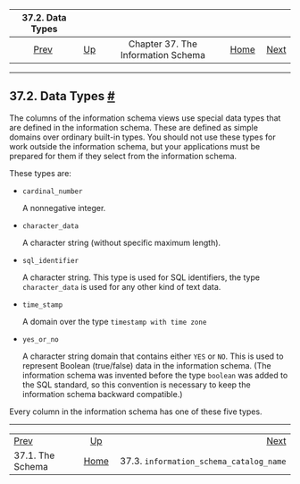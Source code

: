 <!--?xml version="1.0" encoding="UTF-8" standalone="no"?-->

|                  37.2. Data Types                  |                                                                    |                                    |                                                       |                                                                                                  |
| :------------------------------------------------: | :----------------------------------------------------------------- | :--------------------------------: | ----------------------------------------------------: | -----------------------------------------------------------------------------------------------: |
| [Prev](infoschema-schema.html "37.1. The Schema")  | [Up](information-schema.html "Chapter 37. The Information Schema") | Chapter 37. The Information Schema | [Home](index.html "PostgreSQL 17devel Documentation") |  [Next](infoschema-information-schema-catalog-name.html "37.3. information_schema_catalog_name") |

***

## 37.2. Data Types [#](#INFOSCHEMA-DATATYPES)

The columns of the information schema views use special data types that are defined in the information schema. These are defined as simple domains over ordinary built-in types. You should not use these types for work outside the information schema, but your applications must be prepared for them if they select from the information schema.

These types are:

* `cardinal_number`

    A nonnegative integer.

* `character_data`

    A character string (without specific maximum length).

* `sql_identifier`

    A character string. This type is used for SQL identifiers, the type `character_data` is used for any other kind of text data.

* `time_stamp`

    A domain over the type `timestamp with time zone`

* `yes_or_no`

    A character string domain that contains either `YES` or `NO`. This is used to represent Boolean (true/false) data in the information schema. (The information schema was invented before the type `boolean` was added to the SQL standard, so this convention is necessary to keep the information schema backward compatible.)

Every column in the information schema has one of these five types.

***

|                                                    |                                                                    |                                                                                                  |
| :------------------------------------------------- | :----------------------------------------------------------------: | -----------------------------------------------------------------------------------------------: |
| [Prev](infoschema-schema.html "37.1. The Schema")  | [Up](information-schema.html "Chapter 37. The Information Schema") |  [Next](infoschema-information-schema-catalog-name.html "37.3. information_schema_catalog_name") |
| 37.1. The Schema                                   |        [Home](index.html "PostgreSQL 17devel Documentation")       |                                                          37.3. `information_schema_catalog_name` |
